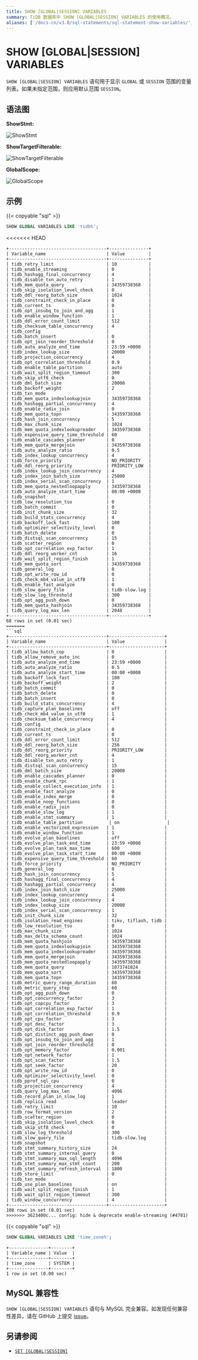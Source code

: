```yaml
---
title: SHOW [GLOBAL|SESSION] VARIABLES
summary: TiDB 数据库中 SHOW [GLOBAL|SESSION] VARIABLES 的使用概况。
aliases: ['/docs-cn/v3.0/sql-statements/sql-statement-show-variables/','/docs-cn/v3.0/reference/sql/statements/show-variables/']
---
```


# SHOW [GLOBAL|SESSION] VARIABLES

`SHOW [GLOBAL|SESSION] VARIABLES` 语句用于显示 `GLOBAL` 或 `SESSION` 范围的变量列表。如果未指定范围，则应用默认范围 `SESSION`。

## 语法图

**ShowStmt:**

![ShowStmt](/media/sqlgram/ShowStmt.png)

**ShowTargetFilterable:**

![ShowTargetFilterable](/media/sqlgram/ShowTargetFilterable.png)

**GlobalScope:**

![GlobalScope](/media/sqlgram/GlobalScope.png)

## 示例

{{< copyable "sql" >}}

```sql
SHOW GLOBAL VARIABLES LIKE 'tidb%';
```

<<<<<<< HEAD
```
+-------------------------------------+---------------+
| Variable_name                       | Value         |
+-------------------------------------+---------------+
| tidb_retry_limit                    | 10            |
| tidb_enable_streaming               | 0             |
| tidb_hashagg_final_concurrency      | 4             |
| tidb_disable_txn_auto_retry         | 1             |
| tidb_mem_quota_query                | 34359738368   |
| tidb_skip_isolation_level_check     | 0             |
| tidb_ddl_reorg_batch_size           | 1024          |
| tidb_constraint_check_in_place      | 0             |
| tidb_current_ts                     | 0             |
| tidb_opt_insubq_to_join_and_agg     | 1             |
| tidb_enable_window_function         | 1             |
| tidb_ddl_error_count_limit          | 512           |
| tidb_checksum_table_concurrency     | 4             |
| tidb_config                         |               |
| tidb_batch_insert                   | 0             |
| tidb_opt_join_reorder_threshold     | 0             |
| tidb_auto_analyze_end_time          | 23:59 +0000   |
| tidb_index_lookup_size              | 20000         |
| tidb_projection_concurrency         | 4             |
| tidb_opt_correlation_threshold      | 0.9           |
| tidb_enable_table_partition         | auto          |
| tidb_wait_split_region_timeout      | 300           |
| tidb_skip_utf8_check                | 0             |
| tidb_dml_batch_size                 | 20000         |
| tidb_backoff_weight                 | 2             |
| tidb_txn_mode                       |               |
| tidb_mem_quota_indexlookupjoin      | 34359738368   |
| tidb_hashagg_partial_concurrency    | 4             |
| tidb_enable_radix_join              | 0             |
| tidb_mem_quota_topn                 | 34359738368   |
| tidb_hash_join_concurrency          | 5             |
| tidb_max_chunk_size                 | 1024          |
| tidb_mem_quota_indexlookupreader    | 34359738368   |
| tidb_expensive_query_time_threshold | 60            |
| tidb_enable_cascades_planner        | 0             |
| tidb_mem_quota_mergejoin            | 34359738368   |
| tidb_auto_analyze_ratio             | 0.5           |
| tidb_index_lookup_concurrency       | 4             |
| tidb_force_priority                 | NO_PRIORITY   |
| tidb_ddl_reorg_priority             | PRIORITY_LOW  |
| tidb_index_lookup_join_concurrency  | 4             |
| tidb_index_join_batch_size          | 25000         |
| tidb_index_serial_scan_concurrency  | 1             |
| tidb_mem_quota_nestedloopapply      | 34359738368   |
| tidb_auto_analyze_start_time        | 00:00 +0000   |
| tidb_snapshot                       |               |
| tidb_low_resolution_tso             | 0             |
| tidb_batch_commit                   | 0             |
| tidb_init_chunk_size                | 32            |
| tidb_build_stats_concurrency        | 4             |
| tidb_backoff_lock_fast              | 100           |
| tidb_optimizer_selectivity_level    | 0             |
| tidb_batch_delete                   | 0             |
| tidb_distsql_scan_concurrency       | 15            |
| tidb_scatter_region                 | 0             |
| tidb_opt_correlation_exp_factor     | 1             |
| tidb_ddl_reorg_worker_cnt           | 16            |
| tidb_wait_split_region_finish       | 1             |
| tidb_mem_quota_sort                 | 34359738368   |
| tidb_general_log                    | 0             |
| tidb_opt_write_row_id               | 0             |
| tidb_check_mb4_value_in_utf8        | 1             |
| tidb_enable_fast_analyze            | 0             |
| tidb_slow_query_file                | tidb-slow.log |
| tidb_slow_log_threshold             | 300           |
| tidb_opt_agg_push_down              | 0             |
| tidb_mem_quota_hashjoin             | 34359738368   |
| tidb_query_log_max_len              | 2048          |
+-------------------------------------+---------------+
68 rows in set (0.01 sec)
=======
```sql
+-------------------------------------+---------------------+
| Variable_name                       | Value               |
+-------------------------------------+---------------------+
| tidb_allow_batch_cop                | 0                   |
| tidb_allow_remove_auto_inc          | 0                   |
| tidb_auto_analyze_end_time          | 23:59 +0000         |
| tidb_auto_analyze_ratio             | 0.5                 |
| tidb_auto_analyze_start_time        | 00:00 +0000         |
| tidb_backoff_lock_fast              | 100                 |
| tidb_backoff_weight                 | 2                   |
| tidb_batch_commit                   | 0                   |
| tidb_batch_delete                   | 0                   |
| tidb_batch_insert                   | 0                   |
| tidb_build_stats_concurrency        | 4                   |
| tidb_capture_plan_baselines         | off                 |
| tidb_check_mb4_value_in_utf8        | 1                   |
| tidb_checksum_table_concurrency     | 4                   |
| tidb_config                         |                     |
| tidb_constraint_check_in_place      | 0                   |
| tidb_current_ts                     | 0                   |
| tidb_ddl_error_count_limit          | 512                 |
| tidb_ddl_reorg_batch_size           | 256                 |
| tidb_ddl_reorg_priority             | PRIORITY_LOW        |
| tidb_ddl_reorg_worker_cnt           | 4                   |
| tidb_disable_txn_auto_retry         | 1                   |
| tidb_distsql_scan_concurrency       | 15                  |
| tidb_dml_batch_size                 | 20000               |
| tidb_enable_cascades_planner        | 0                   |
| tidb_enable_chunk_rpc               | 1                   |
| tidb_enable_collect_execution_info  | 1                   |
| tidb_enable_fast_analyze            | 0                   |
| tidb_enable_index_merge             | 0                   |
| tidb_enable_noop_functions          | 0                   |
| tidb_enable_radix_join              | 0                   |
| tidb_enable_slow_log                | 1                   |
| tidb_enable_stmt_summary            | 1                   |
| tidb_enable_table_partition          | on                  |
| tidb_enable_vectorized_expression   | 1                   |
| tidb_enable_window_function         | 1                   |
| tidb_evolve_plan_baselines          | off                 |
| tidb_evolve_plan_task_end_time      | 23:59 +0000         |
| tidb_evolve_plan_task_max_time      | 600                 |
| tidb_evolve_plan_task_start_time    | 00:00 +0000         |
| tidb_expensive_query_time_threshold | 60                  |
| tidb_force_priority                 | NO_PRIORITY         |
| tidb_general_log                    | 0                   |
| tidb_hash_join_concurrency          | 5                   |
| tidb_hashagg_final_concurrency      | 4                   |
| tidb_hashagg_partial_concurrency    | 4                   |
| tidb_index_join_batch_size          | 25000               |
| tidb_index_lookup_concurrency       | 4                   |
| tidb_index_lookup_join_concurrency  | 4                   |
| tidb_index_lookup_size              | 20000               |
| tidb_index_serial_scan_concurrency  | 1                   |
| tidb_init_chunk_size                | 32                  |
| tidb_isolation_read_engines         | tikv, tiflash, tidb |
| tidb_low_resolution_tso             | 0                   |
| tidb_max_chunk_size                 | 1024                |
| tidb_max_delta_schema_count         | 1024                |
| tidb_mem_quota_hashjoin             | 34359738368         |
| tidb_mem_quota_indexlookupjoin      | 34359738368         |
| tidb_mem_quota_indexlookupreader    | 34359738368         |
| tidb_mem_quota_mergejoin            | 34359738368         |
| tidb_mem_quota_nestedloopapply      | 34359738368         |
| tidb_mem_quota_query                | 1073741824          |
| tidb_mem_quota_sort                 | 34359738368         |
| tidb_mem_quota_topn                 | 34359738368         |
| tidb_metric_query_range_duration    | 60                  |
| tidb_metric_query_step              | 60                  |
| tidb_opt_agg_push_down              | 0                   |
| tidb_opt_concurrency_factor         | 3                   |
| tidb_opt_copcpu_factor              | 3                   |
| tidb_opt_correlation_exp_factor     | 1                   |
| tidb_opt_correlation_threshold      | 0.9                 |
| tidb_opt_cpu_factor                 | 3                   |
| tidb_opt_desc_factor                | 3                   |
| tidb_opt_disk_factor                | 1.5                 |
| tidb_opt_distinct_agg_push_down     | 0                   |
| tidb_opt_insubq_to_join_and_agg     | 1                   |
| tidb_opt_join_reorder_threshold     | 0                   |
| tidb_opt_memory_factor              | 0.001               |
| tidb_opt_network_factor             | 1                   |
| tidb_opt_scan_factor                | 1.5                 |
| tidb_opt_seek_factor                | 20                  |
| tidb_opt_write_row_id               | 0                   |
| tidb_optimizer_selectivity_level    | 0                   |
| tidb_pprof_sql_cpu                  | 0                   |
| tidb_projection_concurrency         | 4                   |
| tidb_query_log_max_len              | 4096                |
| tidb_record_plan_in_slow_log        | 1                   |
| tidb_replica_read                   | leader              |
| tidb_retry_limit                    | 10                  |
| tidb_row_format_version             | 2                   |
| tidb_scatter_region                 | 0                   |
| tidb_skip_isolation_level_check     | 0                   |
| tidb_skip_utf8_check                | 0                   |
| tidb_slow_log_threshold             | 300                 |
| tidb_slow_query_file                | tidb-slow.log       |
| tidb_snapshot                       |                     |
| tidb_stmt_summary_history_size      | 24                  |
| tidb_stmt_summary_internal_query    | 0                   |
| tidb_stmt_summary_max_sql_length    | 4096                |
| tidb_stmt_summary_max_stmt_count    | 200                 |
| tidb_stmt_summary_refresh_interval  | 1800                |
| tidb_store_limit                    | 0                   |
| tidb_txn_mode                       |                     |
| tidb_use_plan_baselines             | on                  |
| tidb_wait_split_region_finish       | 1                   |
| tidb_wait_split_region_timeout      | 300                 |
| tidb_window_concurrency             | 4                   |
+-------------------------------------+---------------------+
108 rows in set (0.01 sec)
>>>>>>> 3623400c... config: hide & deprecate enable-streaming (#4781)
```

{{< copyable "sql" >}}

```sql
SHOW GLOBAL VARIABLES LIKE 'time_zone%';
```

```
+---------------+--------+
| Variable_name | Value  |
+---------------+--------+
| time_zone     | SYSTEM |
+---------------+--------+
1 row in set (0.00 sec)
```

## MySQL 兼容性

`SHOW [GLOBAL|SESSION] VARIABLES` 语句与 MySQL 完全兼容。如发现任何兼容性差异，请在 GitHub 上提交 [issue](https://github.com/pingcap/tidb/issues/new/choose)。

## 另请参阅

* [`SET [GLOBAL|SESSION]`](/sql-statements/sql-statement-set-variable.md)
